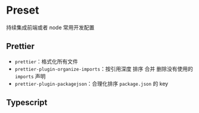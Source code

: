 # Preset

持续集成前端或者 node 常用开发配置

## Prettier

- `prettier`：格式化所有文件
- `prettier-plugin-organize-imports`：按引用深度 排序 合并 删除没有使用的 `imports` 声明
- `prettier-plugin-packagejson`：合理化排序 `package.json` 的 key

## Typescript
